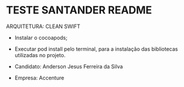# TESTE SANTANDER README


ARQUITETURA: CLEAN SWIFT

- Instalar o cocoapods;
- Executar pod install pelo terminal, para a instalação das bibliotecas utilizadas no projeto.

- Candidato: Anderson Jesus Ferreira da Silva
- Empresa: Accenture